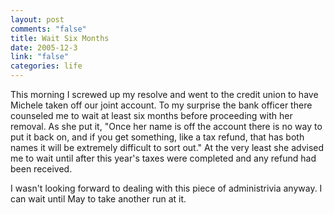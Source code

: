 ```yaml
--- 
layout: post
comments: "false"
title: Wait Six Months
date: 2005-12-3
link: "false"
categories: life
---
```

This morning I screwed up my resolve and went to the credit union to have Michele taken off our joint account. To my surprise the bank officer there counseled me to wait at least six months before proceeding with her removal. As she put it, "Once her name is off the account there is no way to put it back on, and if you get something, like a tax refund, that has both names it will be extremely difficult to sort out." At the very least she advised me to wait until after this year's taxes were completed and any refund had been received.

I wasn't looking forward to dealing with this piece of administrivia anyway. I can wait until May to take another run at it.
